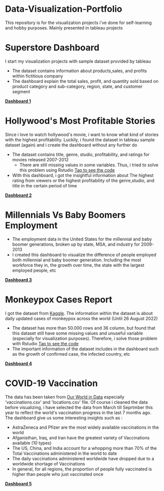 # Data-Visualization-Portfolio
This repository is for the visualization projects i've done for self-learning and hobby purposes. Mainly presented in tableau projects

# Superstore Dashboard
I start my visualization projects with sample dataset provided by tableau
- The dataset contains information about products,sales, and profits within fictitious company
- The dashboard explain the total sales, profit, and quantity sold based on product category and sub-category, region, state, and customer segment

[**Dashboard 1**](https://public.tableau.com/views/SuperstoreDashboard_16608255466510/Dashboard1?:language=en-US&:display_count=n&:origin=viz_share_link)

# Hollywood's Most Profitable Stories
Since i love to watch hollywood's movie, i want to know what kind of stories with the highest profitability. Luckily, i found the dataset in tableau sample dataset (again) and i create the dashboard without any further do
- The dataset contains title, genre, studio, profitability, and ratings for movies released 2007-2012
  - There are still missing values in some variables. Thus, i tried to solve this problem using Rstudio [Tap to see the code](https://github.com/dewikinasih/Data-Visualization-Portfolio/blob/main/cleaning%20hollywood.R)
- With this dashboard, i got the insightful information about The highest rating from viewers or the highest profitability of the genre,studio, and title in the certain period of time

[**Dashboard 2**](https://public.tableau.com/views/HollywoodsMostProfitableStories_16614192416450/Dashboard1?:language=en-US&:display_count=n&:origin=viz_share_link)

# Millennials Vs Baby Boomers Employment
- The employment data in the United States for the millennial and baby boomer generations, broken up by state, MSA, and industry for 2009-2013
- I created this dashboard to visualize the difference of people employed both millennial and baby boomer generation. Including the most workforce they in, the growth over time, the state with the largest employed people, etc

[**Dashboard 3**](https://public.tableau.com/views/MillennialsvsBabyBoomersEmployment/Dashboard1?:language=en-US&:display_count=n&:origin=viz_share_link)

# Monkeypox Cases Report
I got the dataset from [Kaggle](https://www.kaggle.com/datasets/deepcontractor/monkeypox-dataset-daily-updated). The information within the dataset is about daily updated cases of monkeypox across the world (Until 26 August 2022)
- The dataset has more than 50.000 rows and 36 column, but found that this dataset still have some missing values and unuseful variable (especially for visualization purposes). Therefore, i solve those problem with Rstudio [Tap to see the code](https://github.com/dewikinasih/Data-Visualization-Portfolio/blob/main/celaning%20monkeypox.R)
- The important information of the dataset includes in the dashboard such as the growth of confirmed case, the infected country, etc

[**Dashboard 4**](https://public.tableau.com/views/MonkeypoxCasesReport/MonkeypoxCasesReport?:language=en-US&:display_count=n&:origin=viz_share_link)

# COVID-19 Vaccination
The data has been taken from [Our World in Data](https://github.com/owid/covid-19-data/tree/master/public/data/vaccinations) especially 'vaccinations.csv' and 'locations.csv' file. Of course i cleaned the data before visualizing, i have selected the data from March till Seprtmber this year to reflect the world's vaccination progress in the last 7 months ago.
The dashboard give us some interesting insights such as :
- AstraZeneca and Pfizer are the most widely available vaccinations in the world
- Afganisthan, Iraq, and Iran have the greatest variety of Vaccinations available (10 types)
- The US, China, and India account for a whopping more than 70% of the Total Vaccinations administered in the world to date
- The daily vaccinations administered worldwide have dropped due to a worldwide shortage of Vaccinations
- In general, for all regions, the proportion of people fully vaccinated is higher than people who just vaccinated once

[**Dashboard 5**](https://public.tableau.com/app/profile/dewi.kinasih/viz/COVID-19WorldVaccination_16647298047050/Dashboard1)
